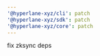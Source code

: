 ```yaml
---
'@hyperlane-xyz/cli': patch
'@hyperlane-xyz/sdk': patch
'@hyperlane-xyz/core': patch
---
```


fix zksync deps
